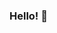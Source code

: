 ### Hello! 👋

<!--
**ConDrd/ConDrd** is a ✨ _special_ ✨ repository because its `README.md` (this file) appears on your GitHub profile.

Here are some ideas to get you started:

### About me

- 🔭 I’m currently working on ...
- 🌱 I’m currently learning ...
- 👯 I’m looking to collaborate on ...
- 🤔 I’m looking for help with ...
- 💬 Ask me about ...
- 📫 How to reach me: ...
- 😄 Pronouns: ...
- ⚡ Fun fact: ...
-->
